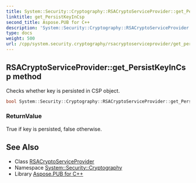 ```yaml
---
title: System::Security::Cryptography::RSACryptoServiceProvider::get_PersistKeyInCsp method
linktitle: get_PersistKeyInCsp
second_title: Aspose.PUB for C++
description: 'System::Security::Cryptography::RSACryptoServiceProvider::get_PersistKeyInCsp method. Checks whether key is persisted in CSP object in C++.'
type: docs
weight: 500
url: /cpp/system.security.cryptography/rsacryptoserviceprovider/get_persistkeyincsp/
---
```

## RSACryptoServiceProvider::get_PersistKeyInCsp method


Checks whether key is persisted in CSP object.

```cpp
bool System::Security::Cryptography::RSACryptoServiceProvider::get_PersistKeyInCsp() const
```


### ReturnValue

True if key is persisted, false otherwise.

## See Also

* Class [RSACryptoServiceProvider](../)
* Namespace [System::Security::Cryptography](../../)
* Library [Aspose.PUB for C++](../../../)
